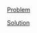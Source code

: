 [Problem](https://leetcode.com/problems/solving-questions-with-brainpower)

[Solution](https://leetcode.com/problems/solving-questions-with-brainpower/solutions/3517406/2140-solving-questions-with-brainpower-simple-solution)
